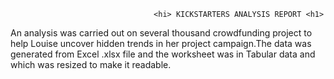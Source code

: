                                     <hi> KICKSTARTERS ANALYSIS REPORT <h1> 
                                    
An analysis was carried out on several thousand crowdfunding project to help Louise uncover hidden trends in her project campaign.The data was generated from Excel .xlsx file and the worksheet was in Tabular data and which was resized to make it readable.                   
